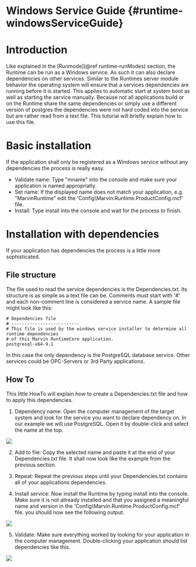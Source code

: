 Windows Service Guide {#runtime-windowsServiceGuide}
=======


# Introduction
Like explained in the [Runmode](@ref runtime-runModes) section, the Runtime can be run as a Windows service. As such it can also declare dependencies on other services. Similar to the Runtimes server module behavior the operating system will ensure that a services dependencies are running before it is started. This applies to automatic start at system boot as well as starting the service manually. Because not all applications build or on the Runtime share the same dependencies or simply use a different version of postgres the dependencies were not hard coded into the service but are rather read from a text file. This tutorial will briefly explain how to use this file.

# Basic installation

If the application shall only be registered as a Windows service without any dependencies the process is really easy.
* Validate name: Type "mname" into the console and make sure your application is named appropriatly.
* Set name: If the displayed name does not match your application, e.g. "MarvinRuntime" edit the 'Config\Marvin.Runtime.ProductConfig.mcf' file.
* Install: Type install into the console and wait for the process to finish.

# Installation with dependencies
If your application has dependencies the process is a little more sophisticated.

## File structure
The file used to read the service dependencies is the Dependencies.txt. Its structure is as simple as a text file can be. Comments must start with '#' and each non-comment line is considered a service name. A sample file might look like this:

````
# Dependencies file
# --------------------------
# This file is used by the windows service installer to determine all runtime dependencies
# of this Marvin RuntimeCore application.
postgresql-x64-9.1
````

In this case the only dependency is the PostgreSQL database service. Other services could be OPC-Servers or 3rd Party applications.

## How To
This little HowTo will explain how to create a Dependencies.txt file and how to apply this dependencies.

1. Dependency name: Open the computer management of the target system and look for the service you want to declare dependency on. In our example we will use PostgreSQL. Open it by double-click and select the name at the top. 

![](images/Runtime/Dependency.png)

2. Add to file: Copy the selected name and paste it at the end of your Dependencies.txt file. It shall now look like the example from the previous section. 

3. Repeat: Repeat the previous steps until your Dependencies.txt contains all of your applications dependencies. 

4. Install service: Now install the Runtime by typing install into the console. Make sure it is not allready installed and that you assigned a meaningful name and version in the 'Config\Marvin.Runtime.ProductConfig.mcf' file. you should now see the following output. 

![](images/Runtime/InstallCommand.png)

5. Validate: Make sure everything worked by looking for your application in the computer management. Double-clicking your application should list dependencies like this. 

![](images/Runtime/DependencyResult.png)


